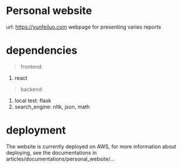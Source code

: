 # Personal website 
url: https://yunfeiluo.com 
webpage for presenting varies reports

# dependencies 
> frontend: 
1. react 

> backend: 
1. local test: flask 
2. search_engine: nltk, json, math 

# deployment 
The website is currently deployed on AWS, for more information about deploying, see the documentations in articles/documentations/personal_website/... 
